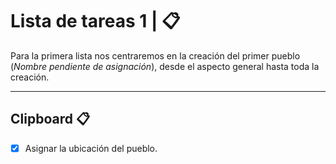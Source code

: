 # Lista de tareas 1 | 📋

Para la primera lista nos centraremos en la creación del primer pueblo (_Nombre pendiente de asignación_), desde el aspecto general hasta toda la creación.

---

## Clipboard 📋

- [X] Asignar la ubicación del pueblo.